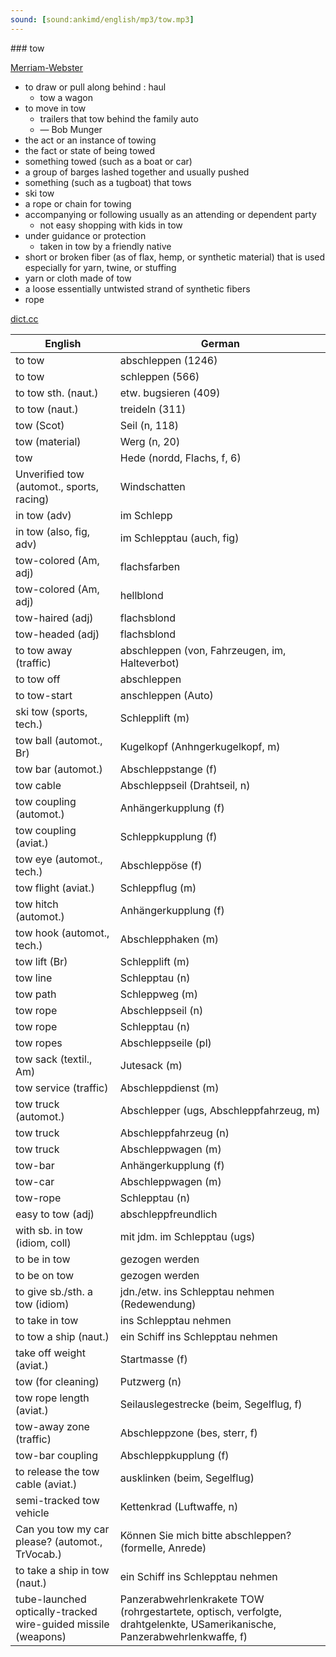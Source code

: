```yaml
---
sound: [sound:ankimd/english/mp3/tow.mp3]
---
```


\### tow

[Merriam-Webster](https://www.merriam-webster.com/dictionary/tow)

- to draw or pull along behind : haul
    - tow a wagon
- to move in tow
    - trailers that tow behind the family auto
    - — Bob Munger
- the act or an instance of towing
- the fact or state of being towed
- something towed (such as a boat or car)
- a group of barges lashed together and usually pushed
- something (such as a tugboat) that tows
- ski tow
- a rope or chain for towing
- accompanying or following usually as an attending or dependent party
    - not easy shopping with kids in tow
- under guidance or protection
    - taken in tow by a friendly native
- short or broken fiber (as of flax, hemp, or synthetic material) that is used especially for yarn, twine, or stuffing
- yarn or cloth made of tow
- a loose essentially untwisted strand of synthetic fibers
- rope

[dict.cc](https://www.dict.cc/tow)

| English        | German       |
| -------------- | ------------ |
| to tow | abschleppen (1246) |
| to tow | schleppen (566) |
| to tow sth. (naut.) | etw. bugsieren (409) |
| to tow (naut.) | treideln (311) |
| tow (Scot) | Seil (n, 118) |
| tow (material) | Werg (n, 20) |
| tow | Hede (nordd, Flachs, f, 6) |
| Unverified tow (automot., sports, racing) | Windschatten |
| in tow (adv) | im Schlepp |
| in tow (also, fig, adv) | im Schlepptau (auch, fig) |
| tow-colored (Am, adj) | flachsfarben |
| tow-colored (Am, adj) | hellblond |
| tow-haired (adj) | flachsblond |
| tow-headed (adj) | flachsblond |
| to tow away (traffic) | abschleppen (von, Fahrzeugen, im, Halteverbot) |
| to tow off | abschleppen |
| to tow-start | anschleppen (Auto) |
| ski tow (sports, tech.) | Schlepplift (m) |
| tow ball (automot., Br) | Kugelkopf (Anhngerkugelkopf, m) |
| tow bar (automot.) | Abschleppstange (f) |
| tow cable | Abschleppseil (Drahtseil, n) |
| tow coupling (automot.) | Anhängerkupplung (f) |
| tow coupling (aviat.) | Schleppkupplung (f) |
| tow eye (automot., tech.) | Abschleppöse (f) |
| tow flight (aviat.) | Schleppflug (m) |
| tow hitch (automot.) | Anhängerkupplung (f) |
| tow hook (automot., tech.) | Abschlepphaken (m) |
| tow lift (Br) | Schlepplift (m) |
| tow line | Schlepptau (n) |
| tow path | Schleppweg (m) |
| tow rope | Abschleppseil (n) |
| tow rope | Schlepptau (n) |
| tow ropes | Abschleppseile (pl) |
| tow sack (textil., Am) | Jutesack (m) |
| tow service (traffic) | Abschleppdienst (m) |
| tow truck (automot.) | Abschlepper (ugs, Abschleppfahrzeug, m) |
| tow truck | Abschleppfahrzeug (n) |
| tow truck | Abschleppwagen (m) |
| tow-bar | Anhängerkupplung (f) |
| tow-car | Abschleppwagen (m) |
| tow-rope | Schlepptau (n) |
| easy to tow (adj) | abschleppfreundlich |
| with sb. in tow (idiom, coll) | mit jdm. im Schlepptau (ugs) |
| to be in tow | gezogen werden |
| to be on tow | gezogen werden |
| to give sb./sth. a tow (idiom) | jdn./etw. ins Schlepptau nehmen (Redewendung) |
| to take in tow | ins Schlepptau nehmen |
| to tow a ship (naut.) | ein Schiff ins Schlepptau nehmen |
| take off weight <TOW> (aviat.) | Startmasse (f) |
| tow (for cleaning) | Putzwerg (n) |
| tow rope length (aviat.) | Seilauslegestrecke (beim, Segelflug, f) |
| tow-away zone (traffic) | Abschleppzone (bes, sterr, f) |
| tow-bar coupling | Abschleppkupplung (f) |
| to release the tow cable (aviat.) | ausklinken (beim, Segelflug) |
| semi-tracked tow vehicle | Kettenkrad (Luftwaffe, n) |
| Can you tow my car please? (automot., TrVocab.) | Können Sie mich bitte abschleppen? (formelle, Anrede) |
| to take a ship in tow (naut.) | ein Schiff ins Schlepptau nehmen |
| tube-launched optically-tracked wire-guided missile <TOW> (weapons) | Panzerabwehrlenkrakete TOW (rohrgestartete, optisch, verfolgte, drahtgelenkte, USamerikanische, Panzerabwehrlenkwaffe, f) |

